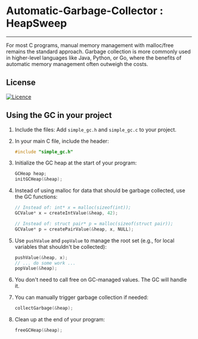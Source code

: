 # Automatic-Garbage-Collector : HeapSweep
---
For most C programs, manual memory management with malloc/free remains the standard approach. Garbage collection is more commonly used in higher-level languages 
like Java, Python, or Go, where the benefits of automatic memory management often outweigh the costs.

## License
[![Licence](https://img.shields.io/github/license/Ileriayo/markdown-badges?style=for-the-badge)](./LICENSE)


## Using the GC in your project

1. Include the files:
   Add `simple_gc.h` and `simple_gc.c` to your project.

2. In your main C file, include the header:
   ```c
   #include "simple_gc.h"
   ```
3. Initialize the GC heap at the start of your program:
   ```c
   GCHeap heap;
   initGCHeap(&heap);
   ```

4. Instead of using malloc for data that should be garbage collected, use the GC functions:
   ```c
   // Instead of: int* x = malloc(sizeof(int));
   GCValue* x = createIntValue(&heap, 42);

   // Instead of: struct pair* p = malloc(sizeof(struct pair));
   GCValue* p = createPairValue(&heap, x, NULL);
   ```

5. Use `pushValue` and `popValue` to manage the root set (e.g., for local variables that shouldn't be collected):
   ```c
   pushValue(&heap, x);
   // ... do some work ...
   popValue(&heap);
   ```

6. You don't need to call free on GC-managed values. The GC will handle it.

7. You can manually trigger garbage collection if needed:
   ```c
   collectGarbage(&heap);
   ```

8. Clean up at the end of your program:
   ```c
   freeGCHeap(&heap);
   ```





